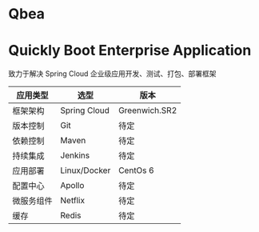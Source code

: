 # Qbea
# Quickly Boot Enterprise Application
致力于解决  Spring Cloud 企业级应用开发、测试、打包、部署框架

应用类型 | 选型 | 版本
---- | --- | ---
框架架构 | Spring Cloud | Greenwich.SR2
版本控制 | Git | 待定
依赖控制 | Maven | 待定
持续集成 | Jenkins | 待定
应用部署 | Linux/Docker | CentOs 6
配置中心 | Apollo | 待定
微服务组件 | Netflix | 待定
缓存 | Redis | 待定
